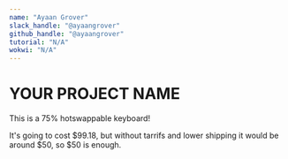 ```yaml
---
name: "Ayaan Grover"
slack_handle: "@ayaangrover"
github_handle: "@ayaangrover"
tutorial: "N/A"
wokwi: "N/A"
---
```


# YOUR PROJECT NAME

This is a 75% hotswappable keyboard!

It's going to cost $99.18, but without tarrifs and lower shipping it would be around $50, so $50 is enough.
